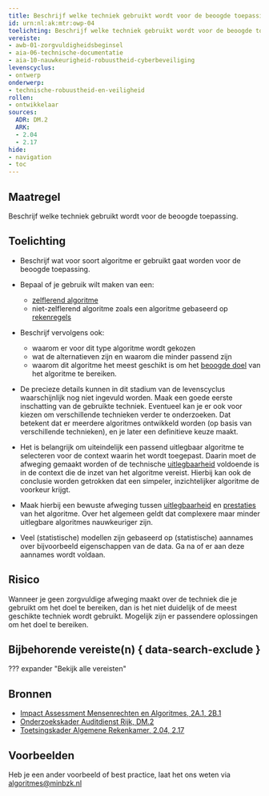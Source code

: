 ```yaml
---
title: Beschrijf welke techniek gebruikt wordt voor de beoogde toepassing
id: urn:nl:ak:mtr:owp-04
toelichting: Beschrijf welke techniek gebruikt wordt voor de beoogde toepassing. 
vereiste: 
- awb-01-zorgvuldigheidsbeginsel
- aia-06-technische-documentatie
- aia-10-nauwkeurigheid-robuustheid-cyberbeveiliging
levenscyclus: 
- ontwerp
onderwerp:
- technische-robuustheid-en-veiligheid
rollen:
- ontwikkelaar
sources:
  ADR: DM.2
  ARK: 
  - 2.04
  - 2.17
hide:
- navigation
- toc
---
```


<!-- tags -->

## Maatregel
Beschrijf welke techniek gebruikt wordt voor de beoogde toepassing. 

## Toelichting 
- Beschrijf wat voor soort algoritme er gebruikt gaat worden voor de beoogde toepassing. 
- Bepaal of je gebruik wilt maken van een:

    - [zelflerend algoritme](../../overhetalgoritmekader/soorten-algoritmes.md#zelflerende-algoritmes)
    - niet-zelflerend algoritme zoals een algoritme gebaseerd op [rekenregels](../../overhetalgoritmekader/soorten-algoritmes.md#rekenregels)

- Beschrijf vervolgens ook:
    
    - waarom er voor dit type algoritme wordt gekozen
    - wat de alternatieven zijn en waarom die minder passend zijn
    - waarom dit algoritme het meest geschikt is om het [beoogde doel](1-pba-02-formuleren-doelstelling.md) van het algoritme te bereiken. 

- De precieze details kunnen in dit stadium van de levenscyclus waarschijnlijk nog niet ingevuld worden. Maak een goede eerste inschatting van de gebruikte techniek. Eventueel kan je er ook voor kiezen om verschillende technieken verder te onderzoeken. Dat betekent dat er meerdere algoritmes ontwikkeld worden (op basis van verschillende technieken), en je later een definitieve keuze maakt. 

- Het is belangrijk om uiteindelijk een passend uitlegbaar algoritme te selecteren voor de context waarin het wordt toegepast. Daarin moet de afweging gemaakt worden of de technische [uitlegbaarheid](2-owp-33-toepassen-uitlegbaarheidstechnieken.md) voldoende is in de context die de inzet van het algoritme vereist. Hierbij kan ook de conclusie worden getrokken dat een simpeler, inzichtelijker algoritme de voorkeur krijgt. 

- Maak hierbij een bewuste afweging tussen [uitlegbaarheid](2-owp-33-toepassen-uitlegbaarheidstechnieken.md) en [prestaties](5-ver-02-evalueer-nauwkeurigheid.md) van het algoritme. Over het algemeen geldt dat complexere maar minder uitlegbare algoritmes nauwkeuriger zijn. 

- Veel (statistische) modellen zijn gebaseerd op (statistische) aannames over bijvoorbeeld eigenschappen van de data. Ga na of er aan deze aannames wordt voldaan. 

## Risico
Wanneer je geen zorgvuldige afweging maakt over de techniek die je gebruikt om het doel te bereiken, dan is het niet duidelijk of de meest geschikte techniek wordt gebruikt. Mogelijk zijn er passendere oplossingen om het doel te bereiken. 

## Bijbehorende vereiste(n) { data-search-exclude }
??? expander "Bekijk alle vereisten"
    <!-- list_vereisten_on_maatregelen_page -->

## Bronnen 
- [Impact Assessment Mensenrechten en Algoritmes, 2A.1, 2B.1](../hulpmiddelen/IAMA.md)
- [Onderzoekskader Auditdienst Rijk, DM.2](https://www.rijksoverheid.nl/documenten/rapporten/2023/07/11/onderzoekskader-algoritmes-adr-2023)
- [Toetsingskader Algemene Rekenkamer, 2.04, 2.17](https://www.rekenkamer.nl/onderwerpen/algoritmes/documenten/publicaties/2024/05/15/het-toetsingskader-aan-de-slag)

## Voorbeelden
Heb je een ander voorbeeld of best practice, laat het ons weten via [algoritmes@minbzk.nl](mailto:algoritmes@minbzk.nl)
